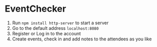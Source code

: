# EventChecker

1. Run `npm install http-server` to start a server
2. Go to the default address `localhost:8080`
3. Register or Log in to the account
4. Create events, check in and add notes to the attendees as you like
